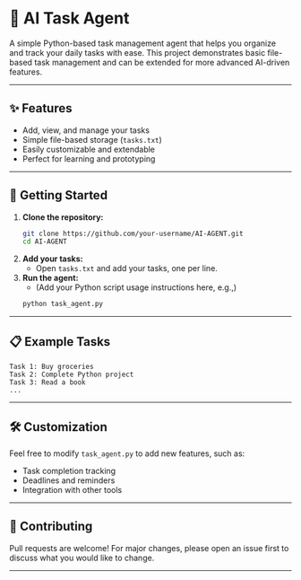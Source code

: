 # 🧠 AI Task Agent

A simple Python-based task management agent that helps you organize and track your daily tasks with ease. This project demonstrates basic file-based task management and can be extended for more advanced AI-driven features.

---

## ✨ Features
- Add, view, and manage your tasks
- Simple file-based storage (`tasks.txt`)
- Easily customizable and extendable
- Perfect for learning and prototyping

---

## 🚀 Getting Started

1. **Clone the repository:**
   ```bash
   git clone https://github.com/your-username/AI-AGENT.git
   cd AI-AGENT
   ```
2. **Add your tasks:**
   - Open `tasks.txt` and add your tasks, one per line.
3. **Run the agent:**
   - (Add your Python script usage instructions here, e.g.,)
   ```bash
   python task_agent.py
   ```

---

## 📋 Example Tasks
```
Task 1: Buy groceries
Task 2: Complete Python project
Task 3: Read a book
...
```

---

## 🛠️ Customization
Feel free to modify `task_agent.py` to add new features, such as:
- Task completion tracking
- Deadlines and reminders
- Integration with other tools

---

## 🤝 Contributing
Pull requests are welcome! For major changes, please open an issue first to discuss what you would like to change.

---